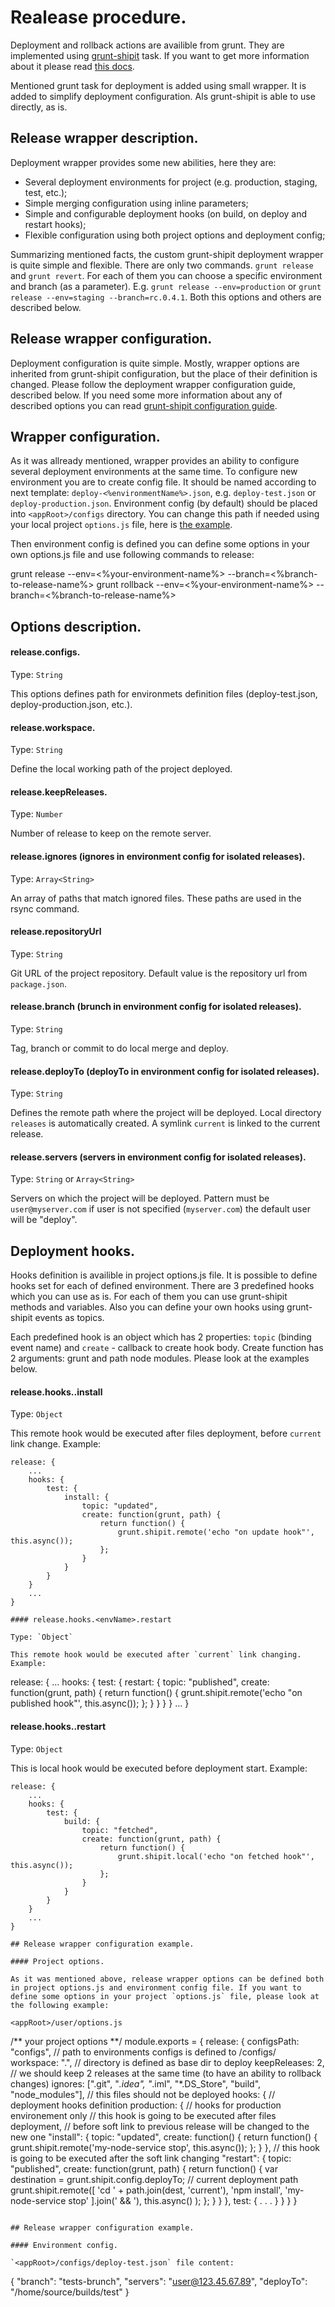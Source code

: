# Realease procedure.

Deployment and rollback actions are availible from grunt. They are implemented using [grunt-shipit](https://github.com/neoziro/grunt-shipit) task. If you want to get more information about it please read [this docs](https://github.com/neoziro/grunt-shipit/blob/master/README.md).

Mentioned grunt task for deployment is added using small wrapper. It is added to simplify deployment configuration. Als grunt-shipit is able to use directly, as is.

## Release wrapper description.

Deployment wrapper provides some new abilities, here they are:
 * Several deployment environments for project (e.g. production, staging, test, etc.);
 * Simple merging configuration using inline parameters;
 * Simple and configurable deployment hooks (on build, on deploy and restart hooks);
 * Flexible configuration using both project options and deployment config;

Summarizing mentioned facts, the custom grunt-shipit deployment wrapper is quite simple and flexible. There are only two commands. `grunt release` and `grunt revert`. For each of them you can choose a specific environment and branch (as a parameter). E.g. `grunt release --env=production` or `grunt release --env=staging --branch=rc.0.4.1`. Both this options and others are described below.

## Release wrapper configuration.

Deployment configuration is quite simple. Mostly, wrapper options are inherited from grunt-shipit configuration, but the place of their definition is changed. Please follow the deployment wrapper configuration guide, described below. If you need some more information about any of described options you can read [grunt-shipit configuration guide](https://github.com/neoziro/grunt-shipit/blob/master/README.md).

## Wrapper configuration.

As it was allready mentioned, wrapper provides an ability to configure several deployment environments at the same time. To configure new environment you are to create config file. It should be named according to next template: `deploy-<%environmentName%>.json`, e.g. `deploy-test.json` or `deploy-production.json`.
Environment config (by default) should be placed into `<appRoot>/configs` directory. You can change this path if needed using your local project `options.js` file, here is [the example](/RELEASE.md##release-wrapper-configuration-example).

Then environment config is defined you can define some options in your own options.js file and use following commands to release:

grunt release --env=<%your-environment-name%> --branch=<%branch-to-release-name%>
grunt rollback --env=<%your-environment-name%> --branch=<%branch-to-release-name%>

## Options description.

#### release.configs.

Type: `String`

This options defines path for environmets definition files (deploy-test.json, deploy-production.json, etc.).

#### release.workspace.

Type: `String`

Define the local working path of the project deployed.

#### release.keepReleases.

Type: `Number`

Number of release to keep on the remote server.

#### release.ignores (ignores in environment config for isolated releases).

Type: `Array<String>`

An array of paths that match ignored files. These paths are used in the rsync command.

#### release.repositoryUrl

Type: `String`

Git URL of the project repository. Default value is the repository url from `package.json`.

#### release.branch (brunch in environment config for isolated releases).

Type: `String`

Tag, branch or commit to do local merge and deploy.

#### release.deployTo (deployTo in environment config for isolated releases).

Type: `String`

Defines the remote path where the project will be deployed. Local directory `releases` is automatically created. A symlink `current` is linked to the current release.

#### release.servers (servers in environment config for isolated releases).

Type: `String` or `Array<String>`

Servers on which the project will be deployed. Pattern must be `user@myserver.com` if user is not specified (`myserver.com`) the default user will be "deploy".

## Deployment hooks.

Hooks definition is availible in project options.js file. It is possible to define hooks set for each of defined environment. There are 3 predefined hooks which you can use as is. For each of them you can use grunt-shipit methods and variables. Also you can define your own hooks using grunt-shipit events as topics.

Each predefined hook is an object which has 2 properties: `topic` (binding event name) and `create` - callback to create hook body.
Create function has 2 arguments: grunt and path node modules. Please look at the examples below.

#### release.hooks.<envName>.install

Type: `Object`

This remote hook would be executed after files deployment, before `current` link change.
Example:

```
release: {
	...
	hooks: {
		test: {
			install: {
                topic: "updated",
                create: function(grunt, path) {
	                return function() {
	                    grunt.shipit.remote('echo "on update hook"', this.async());
	                };
	            }
            }
		}
	}
	...
}

#### release.hooks.<envName>.restart

Type: `Object`

This remote hook would be executed after `current` link changing.
Example:

```
release: {
	...
	hooks: {
		test: {
			restart: {
                topic: "published",
                create: function(grunt, path) {
	                return function() {
	                    grunt.shipit.remote('echo "on published hook"', this.async());
	                };
	            }
            }
		}
	}
	...
}

#### release.hooks.<envName>.restart

Type: `Object`

This is local hook would be executed before deployment start.
Example:

```
release: {
	...
	hooks: {
		test: {
			build: {
                topic: "fetched",
                create: function(grunt, path) {
	                return function() {
	                    grunt.shipit.local('echo "on fetched hook"', this.async());
	                };
	            }
            }
		}
	}
	...
}

## Release wrapper configuration example.

#### Project options.

As it was mentioned above, release wrapper options can be defined both in project options.js and environment config file. If you want to define some options in your project `options.js` file, please look at the following example:

<appRoot>/user/options.js
```
/** your project options **/
module.exports = {
	release: {
        configsPath: "configs", // path to environments configs is defined to <appRoot>/configs/
        workspace: ".", // <appRoot> directory is defined as base dir to deploy
        keepReleases: 2, // we should keep 2 releases at the same time (to have an ability to rollback changes)
        ignores: [".git", "*.idea", "*.iml", "*.DS_Store", "build", "node_modules"], // this files should not be deployed
        hooks: { // deployment hooks definition
            production: { // hooks for production environement only
            	// this hook is going to be executed after files deployment,
            	// before soft link to previous release will be changed to the new one
            	"install": {
                    topic: "updated", 
                    create: function() {
                        return function() {
                            grunt.shipit.remote('my-node-service stop', this.async());
                        };
                    }
                },
                // this hook is going to be executed after the soft link changing
                 "restart": {
                    topic: "published",
                    create: function(grunt, path) {
                        return function() {
                            var destination = grunt.shipit.config.deployTo; // current deployment path
                            grunt.shipit.remote([
                                    'cd ' + path.join(dest, 'current'),
                                    'npm install',
                                    'my-node-service stop'
                                ].join(' && '),
                                this.async()
                            );
                        };
                    }
                }
            },
            test: { . . . }
        }
	}
}

```

## Release wrapper configuration example.

#### Environment config.

`<appRoot>/configs/deploy-test.json` file content:

```
{
	"branch": "tests-brunch",
	"servers": "user@123.45.67.89",
    "deployTo": "/home/source/builds/test"
}
```


